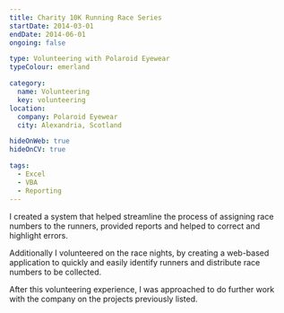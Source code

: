 ```yaml
---
title: Charity 10K Running Race Series
startDate: 2014-03-01
endDate: 2014-06-01
ongoing: false

type: Volunteering with Polaroid Eyewear
typeColour: emerland

category:
  name: Volunteering
  key: volunteering
location:
  company: Polaroid Eyewear
  city: Alexandria, Scotland

hideOnWeb: true
hideOnCV: true

tags:
  - Excel
  - VBA
  - Reporting
---
```

I created a system that helped streamline the process of assigning race numbers to the runners, provided reports and helped to correct and highlight errors.

Additionally I volunteered on the race nights, by creating a web-based application to quickly and easily identify runners and distribute race numbers to be collected.

After this volunteering experience, I was approached to do further work with the company on the projects previously listed.

